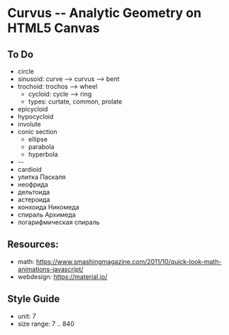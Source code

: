 # Curvus -- Analytic Geometry on HTML5 Canvas

## To Do
* circle
* sinusoid: curve --> curvus --> bent
* trochoid: trochos --> wheel
    * cycloid: cycle --> ring
    * types: curtate, common, prolate
* epicycloid
* hypocycloid
* involute
* conic section
	* ellipse
	* parabola
	* hyperbola
* --
* cardioid
* улитка Паскаля
* неофрида
* дельтоида
* астероида
* конхоида Никомеда
* спираль Архимеда
* логарифмическая спираль

## Resources:
* math: https://www.smashingmagazine.com/2011/10/quick-look-math-animations-javascript/
* webdesign: https://material.io/

## Style Guide
* unit: 7
* size range: 7 .. 840
